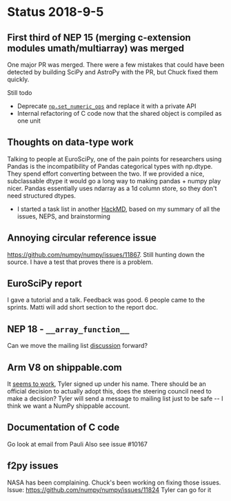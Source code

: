 # Status 2018-9-5

## First third of NEP 15 (merging c-extension modules umath/multiarray) was merged

One major PR was merged. There were a few mistakes that could have been detected by building SciPy and AstroPy with the PR, but Chuck fixed them quickly.

Still todo

- Deprecate [`np.set_numeric_ops`](http://www.numpy.org/neps/nep-0015-merge-multiarray-umath.html#proposed-changes) and replace it with a private API
- Internal refactoring of C code now that the shared object is compiled as one unit

## Thoughts on data-type work

Talking to people at EuroSciPy, one of the pain points for researchers using Pandas is the incompatibility of Pandas categorical types with np.dtype. They spend effort converting between the two. If we provided a nice, subclassable dtype it would go a long way to making pandas + numpy play nicer. Pandas essentially uses ndarray as a 1d column store, so they don't need structured dtypes.

- I started a task list in another [HackMD](https://hackmd.io/cVdS9UyBRayZF-tIW1lC0g#), based on my summary of all the issues, NEPS, and brainstorming


## Annoying circular reference issue

https://github.com/numpy/numpy/issues/11867. Still hunting down the source. I have a test that proves there is a problem.

## EuroSciPy report

I gave a tutorial and a talk. Feedback was good. 6 people came to the sprints.  Matti will add short section to the report doc.

## NEP 18 - `__array_function__`

Can we move the mailing list [discussion](http://numpy-discussion.10968.n7.nabble.com/Proposal-to-accept-NEP-18-array-function-protocol-tt46001.html) forward? 

## Arm V8 on shippable.com

It [seems to work](https://github.com/numpy/numpy/issues/11702), Tyler signed up under his name. There should be an official decision to actually adopt this, does the steering council need to make a decision? Tyler will send a message to mailing list just to be safe -- I think we want a NumPy shippable account.

## Documentation of C code

Go look at email from Pauli
Also see issue #10167

## f2py issues

NASA has been complaining. Chuck's been working on fixing those issues. Issue: https://github.com/numpy/numpy/issues/11824
Tyler can go for it

